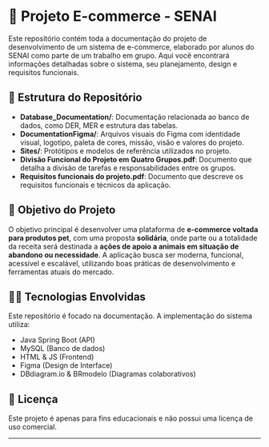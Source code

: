# 🛒 Projeto E-commerce - SENAI

Este repositório contém toda a documentação do projeto de desenvolvimento de um sistema de e-commerce, elaborado por alunos do SENAI como parte de um trabalho em grupo. Aqui você encontrará informações detalhadas sobre o sistema, seu planejamento, design e requisitos funcionais.

## 📂 Estrutura do Repositório

- **Database_Documentation/**: Documentação relacionada ao banco de dados, como DER, MER e estrutura das tabelas.
- **DocumentationFigma/**: Arquivos visuais do Figma com identidade visual, logotipo, paleta de cores, missão, visão e valores do projeto.
- **Sites/**: Protótipos e modelos de referência utilizados no projeto.
- **Divisão Funcional do Projeto em Quatro Grupos.pdf**: Documento que detalha a divisão de tarefas e responsabilidades entre os grupos.
- **Requisitos funcionais do projeto.pdf**: Documento que descreve os requisitos funcionais e técnicos da aplicação.

## 📌 Objetivo do Projeto

O objetivo principal é desenvolver uma plataforma de **e-commerce voltada para produtos pet**, com uma proposta **solidária**, onde parte ou a totalidade da receita será destinada a **ações de apoio a animais em situação de abandono ou necessidade**. A aplicação busca ser moderna, funcional, acessível e escalável, utilizando boas práticas de desenvolvimento e ferramentas atuais do mercado.

## 👨‍💻 Tecnologias Envolvidas

Este repositório é focado na documentação. A implementação do sistema utiliza:

- Java Spring Boot (API)
- MySQL (Banco de dados)
- HTML & JS (Frontend)
- Figma (Design de Interface)
- DBdiagram.io & BRmodelo (Diagramas colaborativos)


## 📄 Licença

Este projeto é apenas para fins educacionais e não possui uma licença de uso comercial.

---
